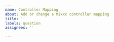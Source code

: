 ```yaml
---
name: Controller Mapping
about: Add or change a Mixxx controller mapping
title: ''
labels: question
assignees: ''

---
```




